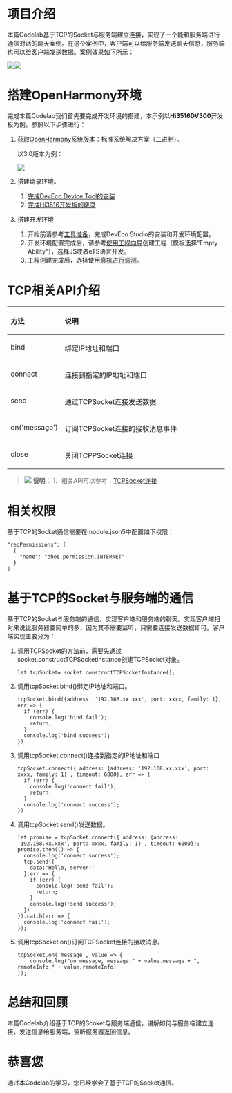 # 项目介绍<a name="ZH-CN_TOPIC_0000001252526718"></a>

本篇Codelab基于TCP的Socket与服务端建立连接，实现了一个能和服务端进行通信对话的聊天案例。在这个案例中，客户端可以给服务端发送聊天信息，服务端也可以给客户端发送数据。案例效果如下所示：

![](figures/zh-cn_image_0000001309522189.png)![](figures/zh-cn_image_0000001260963808.png)

# 搭建OpenHarmony环境<a name="ZH-CN_TOPIC_0000001299046197"></a>

完成本篇Codelab我们首先要完成开发环境的搭建，本示例以**Hi3516DV300**开发板为例，参照以下步骤进行：

1.  [获取OpenHarmony系统版本](https://gitee.com/openharmony/docs/blob/master/zh-cn/device-dev/get-code/sourcecode-acquire.md#%E8%8E%B7%E5%8F%96%E6%96%B9%E5%BC%8F3%E4%BB%8E%E9%95%9C%E5%83%8F%E7%AB%99%E7%82%B9%E8%8E%B7%E5%8F%96)：标准系统解决方案（二进制）。

    以3.0版本为例：

    ![](figures/取版本.png)

2.  搭建烧录环境。
    1.  [完成DevEco Device Tool的安装](https://gitee.com/openharmony/docs/blob/master/zh-cn/device-dev/quick-start/quickstart-standard-env-setup.md)
    2.  [完成Hi3516开发板的烧录](https://gitee.com/openharmony/docs/blob/master/zh-cn/device-dev/quick-start/quickstart-lite-steps-hi3516-burn.md)

3.  搭建开发环境
    1.  开始前请参考[工具准备](https://gitee.com/openharmony/docs/blob/master/zh-cn/application-dev/quick-start/start-overview.md#%E5%B7%A5%E5%85%B7%E5%87%86%E5%A4%87)，完成DevEco Studio的安装和开发环境配置。
    2.  开发环境配置完成后，请参考[使用工程向导](https://gitee.com/openharmony/docs/blob/master/zh-cn/application-dev/quick-start/start-with-ets.md#%E5%88%9B%E5%BB%BAets%E5%B7%A5%E7%A8%8B)创建工程（模板选择“Empty Ability”），选择JS或者eTS语言开发。
    3.  工程创建完成后，选择使用[真机进行调测](https://gitee.com/openharmony/docs/blob/master/zh-cn/application-dev/quick-start/start-with-ets.md#%E4%BD%BF%E7%94%A8%E7%9C%9F%E6%9C%BA%E8%BF%90%E8%A1%8C%E5%BA%94%E7%94%A8)。

# TCP相关API介绍<a name="ZH-CN_TOPIC_0000001298925613"></a>

<a name="table15553881214"></a>
<table><thead align="left"><tr id="row55738111213"><th class="cellrowborder" valign="top" width="20.02%" id="mcps1.1.3.1.1"><p id="p1661038121219"><a name="p1661038121219"></a><a name="p1661038121219"></a>方法</p>
</th>
<th class="cellrowborder" valign="top" width="79.97999999999999%" id="mcps1.1.3.1.2"><p id="p3498151051317"><a name="p3498151051317"></a><a name="p3498151051317"></a>说明</p>
</th>
</tr>
</thead>
<tbody><tr id="row36738171213"><td class="cellrowborder" valign="top" width="20.02%" headers="mcps1.1.3.1.1 "><p id="p96338151220"><a name="p96338151220"></a><a name="p96338151220"></a>bind</p>
</td>
<td class="cellrowborder" valign="top" width="79.97999999999999%" headers="mcps1.1.3.1.2 "><p id="p472214518119"><a name="p472214518119"></a><a name="p472214518119"></a>绑定IP地址和端口</p>
</td>
</tr>
<tr id="row23809228417"><td class="cellrowborder" valign="top" width="20.02%" headers="mcps1.1.3.1.1 "><p id="p103801622646"><a name="p103801622646"></a><a name="p103801622646"></a>connect</p>
</td>
<td class="cellrowborder" valign="top" width="79.97999999999999%" headers="mcps1.1.3.1.2 "><p id="p18520139113719"><a name="p18520139113719"></a><a name="p18520139113719"></a>连接到指定的IP地址和端口</p>
</td>
</tr>
<tr id="row96938101213"><td class="cellrowborder" valign="top" width="20.02%" headers="mcps1.1.3.1.1 "><p id="p13623881219"><a name="p13623881219"></a><a name="p13623881219"></a>send</p>
</td>
<td class="cellrowborder" valign="top" width="79.97999999999999%" headers="mcps1.1.3.1.2 "><p id="p106133810129"><a name="p106133810129"></a><a name="p106133810129"></a>通过TCPSocket连接发送数据</p>
</td>
</tr>
<tr id="row16163818122"><td class="cellrowborder" valign="top" width="20.02%" headers="mcps1.1.3.1.1 "><p id="p933315114215"><a name="p933315114215"></a><a name="p933315114215"></a>on('message')</p>
</td>
<td class="cellrowborder" valign="top" width="79.97999999999999%" headers="mcps1.1.3.1.2 "><p id="p66163891213"><a name="p66163891213"></a><a name="p66163891213"></a>订阅TCPSocket连接的接收消息事件</p>
</td>
</tr>
<tr id="row13613382123"><td class="cellrowborder" valign="top" width="20.02%" headers="mcps1.1.3.1.1 "><p id="p107038101219"><a name="p107038101219"></a><a name="p107038101219"></a>close</p>
</td>
<td class="cellrowborder" valign="top" width="79.97999999999999%" headers="mcps1.1.3.1.2 "><p id="p1356104115117"><a name="p1356104115117"></a><a name="p1356104115117"></a>关闭TCPPSocket连接</p>
</td>
</tr>
</tbody>
</table>

>![](public_sys-resources/icon-note.gif) **说明：** 
>1、相关API可以参考：[TCPSocket连接](https://gitee.com/openharmony/docs/blob/master/zh-cn/application-dev/reference/apis/js-apis-socket.md#tcpsocket)

# 相关权限<a name="ZH-CN_TOPIC_0000001299138325"></a>

基于TCP的Socket通信需要在module.json5中配置如下权限：

```
"reqPermissions": [
  {
    "name": "ohos.permission.INTERNET"
  }
]
```
# 基于TCP的Socket与服务端的通信<a name="ZH-CN_TOPIC_0000001252526718"></a>

基于TCP的Socket与服务端的通信，实现客户端和服务端的聊天。实现客户端相对来说比服务器要简单的多，因为其不需要监听，只需要连接发送数据即可。客户端实现主要分为：

1.  调用TCPSocket的方法前，需要先通过socket.constructTCPSocketInstance创建TCPSocket对象。

    ```
    let tcpSocket= socket.constructTCPSocketInstance();
    ```

2.  调用tcpSocket.bind\(\)绑定IP地址和端口。

    ```
    tcpSocket.bind({address: '192.168.xx.xxx', port: xxxx, family: 1}, err => {
      if (err) {
    	console.log('bind fail');
    	return;
      }
      console.log('bind success');
    })
    ```

3.  调用tcpSocket.connect\(\)连接到指定的IP地址和端口

    ```
    tcpSocket.connect({ address: {address: '192.168.xx.xxx', port: xxxx, family: 1} , timeout: 6000}, err => {
      if (err) {
    	console.log('connect fail');
    	return;
      }
      console.log('connect success');
    })
    ```

4.  调用tcpSocket.send\(\)发送数据。

    ```
    let promise = tcpSocket.connect({ address: {address: '192.168.xx.xxx', port: xxxx, family: 1} , timeout: 6000});
    promise.then(() => {
      console.log('connect success');
      tcp.send({
    	data:'Hello, server!'
      },err => {
    	if (err) {
    	  console.log('send fail');
    	  return;
    	}
    	console.log('send success');
      })
    }).catch(err => {
      console.log('connect fail');
    });
    ```

5.  调用tcpSocket.on\(\)订阅TCPSocket连接的接收消息。

    ```
    tcpSocket.on('message', value => {
    	console.log("on message, message:" + value.message + ", remoteInfo:" + value.remoteInfo)
    });
    ```
# 总结和回顾<a name="ZH-CN_TOPIC_0000001299086757"></a>

本篇Codelab介绍基于TCP的Scoket与服务端通信，讲解如何与服务端建立连接，发送信息给服务端，监听服务器返回信息。

# 恭喜您<a name="ZH-CN_TOPIC_0000001252366942"></a>

通过本Codelab的学习，您已经学会了基于TCP的Socket通信。






